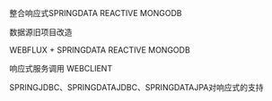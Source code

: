 整合响应式SPRINGDATA REACTIVE MONGODB

数据源旧项目改造

WEBFLUX + SPRINGDATA REACTIVE MONGODB

响应式服务调用 WEBCLIENT

SPRINGJDBC、SPRINGDATAJDBC、SPRINGDATAJPA对响应式的支持